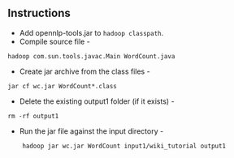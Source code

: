 ## Instructions
- Add opennlp-tools.jar to `hadoop classpath`.
- Compile source file -
```
hadoop com.sun.tools.javac.Main WordCount.java 
```
- Create jar archive from the class files -
```
jar cf wc.jar WordCount*.class 
```
- Delete the existing output1 folder (if it exists) -
```
rm -rf output1
```
- Run the jar file against the input directory - 
```
	hadoop jar wc.jar WordCount input1/wiki_tutorial output1
```
